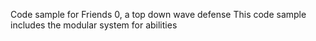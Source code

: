 Code sample for Friends 0, a top down wave defense
This code sample includes the modular system for abilities
